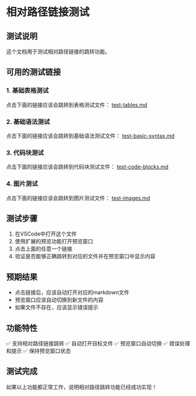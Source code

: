# 相对路径链接测试

## 测试说明

这个文档用于测试相对路径链接的跳转功能。

## 可用的测试链接

### 1. 基础表格测试
点击下面的链接应该会跳转到表格测试文件：
[test-tables.md](./test-tables.md)

### 2. 基础语法测试
点击下面的链接应该会跳转到基础语法测试文件：
[test-basic-syntax.md](./test-basic-syntax.md)

### 3. 代码块测试
点击下面的链接应该会跳转到代码块测试文件：
[test-code-blocks.md](./test-code-blocks.md)

### 4. 图片测试
点击下面的链接应该会跳转到图片测试文件：
[test-images.md](./test-images.md)

## 测试步骤

1. 在VSCode中打开这个文件
2. 使用扩展的预览功能打开预览窗口
3. 点击上面的任意一个链接
4. 验证是否能够正确跳转到对应的文件并在预览窗口中显示内容

## 预期结果

- 点击链接后，应该自动打开对应的markdown文件
- 预览窗口应该自动切换到新文件的内容
- 如果文件不存在，应该显示错误提示

## 功能特性

✅ 支持相对路径链接跳转
✅ 自动打开目标文件
✅ 预览窗口自动切换
✅ 错误处理和提示
✅ 保持预览窗口状态

## 测试完成

如果以上功能都正常工作，说明相对路径跳转功能已经成功实现！
